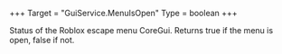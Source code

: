 +++
Target = "GuiService.MenuIsOpen"
Type = boolean
+++

Status of the Roblox escape menu CoreGui. Returns true if the menu is open, false if not.